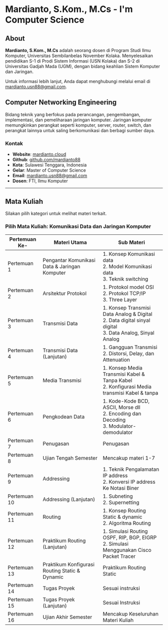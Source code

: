 # Mardianto, S.Kom., M.Cs - I'm Computer Science

## About
**Mardianto, S.Kom., M.Cs** adalah seorang dosen di Program Studi Ilmu Komputer, Universitas Sembilanbelas November Kolaka. Menyelesaikan pendidikan S-1 di Prodi Sistem Informasi (USN Kolaka) dan S-2 di Universitas Gadjah Mada (UGM), dengan bidang keahlian Sistem Komputer dan Jaringan. 

Untuk informasi lebih lanjut, Anda dapat menghubungi melalui email di [mardianto.usn88@gmail.com](mailto:mardianto.usn88@gmail.com).

## Computer Networking Engineering
Bidang teknik yang berfokus pada perancangan, pengembangan, implementasi, dan pemeliharaan jaringan komputer. Jaringan komputer memungkinkan perangkat seperti komputer, server, router, switch, dan perangkat lainnya untuk saling berkomunikasi dan berbagi sumber daya.

### Kontak
- **Website**: [mardianto.cloud](https://mardianto.cloud)
- **Github**: [github.com/mardianto88](https://github.com/mardianto88)
- **Kota**: Sulawesi Tenggara, Indonesia
- **Gelar**: Master of Computer Science
- **Email**: [mardianto.usn88@gmail.com](mailto:mardianto.usn88@gmail.com)
- **Dosen**: FTI, Ilmu Komputer

---

## Mata Kuliah

Silakan pilih kategori untuk melihat materi terkait.

### Pilih Mata Kuliah: **Komunikasi Data dan Jaringan Komputer**

| Pertemuan Ke- | Materi Utama                              | Sub Materi                                                                 | 
|---------------|-------------------------------------------|---------------------------------------------------------------------------|
| Pertemuan 1   | Pengantar Komunikasi Data & Jaringan Komputer | 1. Konsep Komunikasi data<br>2. Model Komunikasi data<br>3. Teknik switching | 
| Pertemuan 2   | Arsitektur Protokol                       | 1. Protokol model OSI<br>2. Protokol TCP/IP<br>3. Three Layer              | 
| Pertemuan 3   | Transmisi Data                            | 1. Konsep Transmisi Data Analog & Digital<br>2. Data digital sinyal digital<br>3. Data Analog, Sinyal Analog |
| Pertemuan 4   | Transmisi Data (Lanjutan)                 | 1. Gangguan Transmisi<br>2. Distorsi, Delay, dan Attenuation               | 
| Pertemuan 5   | Media Transmisi                           | 1. Konsep Media Transmisi Kabel & Tanpa Kabel<br>2. Konfigurasi Media transmisi Kabel & tanpa | 
| Pertemuan 6   | Pengkodean Data                           | 1. Kode-Kode BCD, ASCII, Morse dll<br>2. Encoding dan Decoding<br>3. Modulator-demodulator | 
| Pertemuan 7   | Penugasan                                 | Penugasan                                                                 | 
| Pertemuan 8   | Ujian Tengah Semester                    | Mencakup materi 1-7                                                         | 
| Pertemuan 9   | Addressing                                | 1. Teknik Pengalamatan IP address<br>2. Konversi IP address Ke Notasi Biner | 
| Pertemuan 10  | Addressing (Lanjutan)                     | 1. Subneting<br>2. Supernetting                                            | 
| Pertemuan 11  | Routing                                   | 1. Konsep Routing Static & dynamic<br>2. Algoritma Routing                 |
| Pertemuan 12  | Praktikum Routing (Lanjutan)              | 1. Simulasi Routing OSPF, RIP, BGP, EIGRP<br>2. Simulasi Menggunakan Cisco Packet Tracer | 
| Pertemuan 13  | Praktikum Konfigurasi Routing Static & Dynamic | Praktikum Routing Static                                                   | 
| Pertemuan 14  | Tugas Proyek                              | Sesuai instruksi                                                           | 
| Pertemuan 15  | Tugas Proyek (Lanjutan)                   | Sesuai Instruksi                                                           | 
| Pertemuan 16  | Ujian Akhir Semester                      | Mencakup Keseluruhan Materi Kuliah                                         | 


